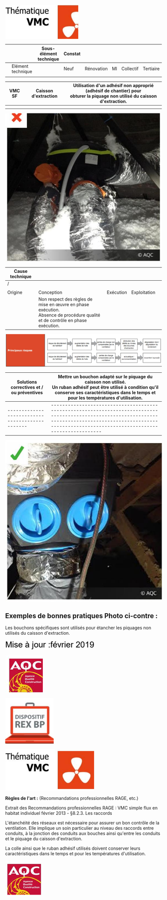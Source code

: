 ![](<images/VMC simple flux - caisson d'extraction - Bonne pratique/_page_0_Picture_0.jpeg>)

|  |                   | Sous- élément<br>technique | Constat |            |    |           |           |
|--|-------------------|----------------------------|---------|------------|----|-----------|-----------|
|  | Elément technique |                            | Neuf    | Rénovation | MI | Collectif | Tertiaire |
|  |                   |                            |         |            |    |           |           |

| VMC SF | Caisson d'extraction | Utilisation d'un adhésif non approprié (adhésif de chantier) pour<br>obturer la piquage non utilisé du caisson d'extraction. |
|--------|----------------------|------------------------------------------------------------------------------------------------------------------------------|
|        |                      |                                                                                                                              |
|        |                      |                                                                                                                              |

![](<images/VMC simple flux - caisson d'extraction - Bonne pratique/_page_0_Picture_3.jpeg>)

| Cause technique |                                                                                                                                |           |              |  |
|-----------------|--------------------------------------------------------------------------------------------------------------------------------|-----------|--------------|--|
| /               |                                                                                                                                |           |              |  |
|                 |                                                                                                                                |           |              |  |
| Origine         | Conception                                                                                                                     | Exécution | Exploitation |  |
|                 | Non respect des règles de mise en œuvre en phase exécution.<br>Absence de procédure qualité et de contrôle en phase exécution. |           |              |  |

![](<images/VMC simple flux - caisson d'extraction - Bonne pratique/_page_0_Figure_5.jpeg>)

| Solutions correctives et /<br>ou préventives | Mettre un bouchon adapté sur le piquage du caisson non utilisé.<br>Un ruban adhésif peut être utilisé à condition qu'il conserve ses caractéristiques dans le temps et<br>pour les températures d'utilisation. |
|----------------------------------------------|----------------------------------------------------------------------------------------------------------------------------------------------------------------------------------------------------------------|
|----------------------------------------------|----------------------------------------------------------------------------------------------------------------------------------------------------------------------------------------------------------------|

![](<images/VMC simple flux - caisson d'extraction - Bonne pratique/_page_0_Picture_7.jpeg>)

## **Exemples de bonnes pratiques** Photo ci-contre :

Les bouchons spécifiques sont utilisés pour étancher les piquages non utilisés du caisson d'extraction.

![](<images/VMC simple flux - caisson d'extraction - Bonne pratique/_page_0_Picture_10.jpeg>)

![](<images/VMC simple flux - caisson d'extraction - Bonne pratique/_page_0_Picture_11.jpeg>)

![](<images/VMC simple flux - caisson d'extraction - Bonne pratique/_page_1_Picture_0.jpeg>)

![](<images/VMC simple flux - caisson d'extraction - Bonne pratique/_page_1_Picture_1.jpeg>)

**Règles de l'art :** (Recommandations professionnelles RAGE, etc.)

Extrait des Recommandations professionnelles RAGE : VMC simple flux en habitat individuel février 2013 - §8.2.3. Les raccords

L'étanchéité des réseaux est nécessaire pour assurer un bon contrôle de la ventilation. Elle implique un soin particulier au niveau des raccords entre conduits, à la jonction des conduits aux bouches ainsi qu'entre les conduits et le piquage du caisson d'extraction.

La colle ainsi que le ruban adhésif utilisés doivent conserver leurs caractéristiques dans le temps et pour les températures d'utilisation.

![](<images/VMC simple flux - caisson d'extraction - Bonne pratique/_page_1_Picture_7.jpeg>)